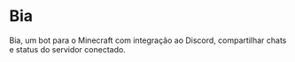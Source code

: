 # Bia
Bia, um bot para o Minecraft com integração ao Discord, compartilhar chats e status do servidor conectado.
